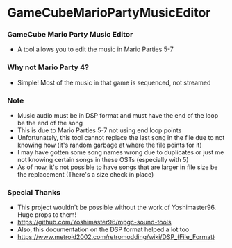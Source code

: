 # GameCubeMarioPartyMusicEditor

### GameCube Mario Party Music Editor
* A tool allows you to edit the music in Mario Parties 5-7

### Why not Mario Party 4?
* Simple! Most of the music in that game is sequenced, not streamed

### Note
* Music audio must be in DSP format and must have the end of the loop be the end of the song
* This is due to Mario Parties 5-7 not using end loop points
* Unfortunately, this tool cannot replace the last song in the file due to not knowing how (it's random garbage at where the file points for it)
* I may have gotten some song names wrong due to duplicates or just me not knowing certain songs in these OSTs (especially with 5)
* As of now, it's not possible to have songs that are larger in file size be the replacement (There's a size check in place)

### Special Thanks
* This project wouldn't be possible without the work of Yoshimaster96. Huge props to them!
* https://github.com/Yoshimaster96/mpgc-sound-tools
* Also, this documentation on the DSP format helped a lot too
* https://www.metroid2002.com/retromodding/wiki/DSP_(File_Format)